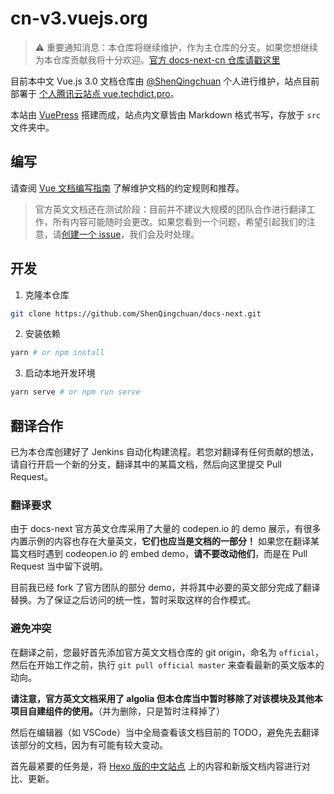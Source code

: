 # cn-v3.vuejs.org

> ⚠️ 重要通知消息：本仓库将继续维护，作为主仓库的分支。如果您想继续为本仓库贡献我将十分欢迎。[官方 docs-next-cn 仓库请戳这里](https://github.com/vuejs/docs-next-zh-cn)

目前本中文 Vue.js 3.0 文档仓库由 [@ShenQingchuan](https://github.com/ShenQingchuan) 个人进行维护，站点目前部署于 [个人腾讯云站点 vue.techdict.pro](https://vue.techdict.pro)。

本站由 [VuePress](https://vuepress.vuejs.org/) 搭建而成，站点内文章皆由 Markdown 格式书写，存放于 `src` 文件夹中。

## 编写

请查阅 [Vue 文档编写指南](https://v3.vuejs.org/guide/writing-guide.html) 了解维护文档的约定规则和推荐。

> 官方英文文档还在测试阶段：目前并不建议大规模的团队合作进行翻译工作，所有内容可能随时会更改。如果您看到一个问题，希望引起我们的注意，请[创建一个 issue](https://github.com/Shenqingchuan/docs-next/issues/new)，我们会及时处理。

## 开发

1. 克隆本仓库

```bash
git clone https://github.com/ShenQingchuan/docs-next.git
```

2. 安装依赖

```bash
yarn # or npm install
```

3. 启动本地开发环境

```bash
yarn serve # or npm run serve
```

## 翻译合作

已为本仓库创建好了 Jenkins 自动化构建流程。若您对翻译有任何贡献的想法，请自行开启一个新的分支，翻译其中的某篇文档，然后向这里提交 Pull Request。

### 翻译要求

由于 docs-next 官方英文仓库采用了大量的 codepen.io 的 demo 展示，有很多内置示例的内容也存在大量英文，**它们也应当是文档的一部分！** 如果您在翻译某篇文档时遇到 codeopen.io 的 embed demo，**请不要改动他们**，而是在 Pull Request 当中留下说明。

目前我已经 fork 了官方团队的部分 demo，并将其中必要的英文部分完成了翻译替换。为了保证之后访问的统一性，暂时采取这样的合作模式。

### 避免冲突

在翻译之前，您最好首先添加官方英文文档仓库的 git origin，命名为 `official`，然后在开始工作之前，执行 `git pull official master` 来查看最新的英文版本的动向。

**请注意，官方英文文档采用了 algolia 但本仓库当中暂时移除了对该模块及其他本项目自建组件的使用。**（并为删除，只是暂时注释掉了）

然后在编辑器（如 VSCode）当中全局查看该文档目前的 TODO，避免先去翻译该部分的文档，因为有可能有较大变动。

首先最紧要的任务是，将 [Hexo 版的中文站点](https://cn.vuejs.org) 上的内容和新版文档内容进行对比、更新。
